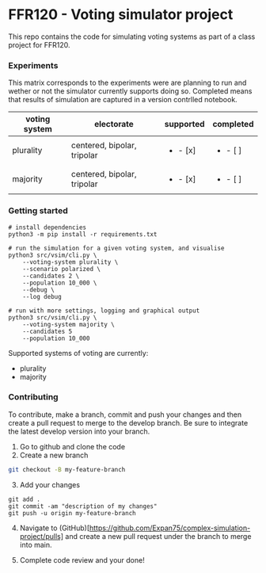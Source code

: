 # FFR120 - Voting simulator project

This repo contains the code for simulating voting systems as part of a class project for FFR120.

### Experiments

This matrix corresponds to the experiments were are planning to run and wether or not the simulator currently supports doing so. Completed means that results of simulation are captured in a version contrlled notebook.

| voting system | electorate                  | supported                | completed                |
| ------------- | --------------------------- | ------------------------ | ------------------------ |
| plurality     | centered, bipolar, tripolar | <ul><li>- [x] </li></ul> | <ul><li>- [ ] </li></ul> |
| majority      | centered, bipolar, tripolar | <ul><li>- [x] </li></ul> | <ul><li>- [ ] </li></ul> |

### Getting started

```
# install dependencies
python3 -m pip install -r requirements.txt

# run the simulation for a given voting system, and visualise
python3 src/vsim/cli.py \
    --voting-system plurality \
    --scenario polarized \
    --candidates 2 \
    --population 10_000 \
    --debug \
    --log debug

# run with more settings, logging and graphical output
python3 src/vsim/cli.py \
    --voting-system majority \
    --candidates 5
    --population 10_000
```

Supported systems of voting are currently:

- plurality
- majority

### Contributing

To contribute, make a branch, commit and push your changes and then create a pull request to merge to the develop branch. Be sure to integrate the latest develop version into your branch.

1. Go to github and clone the code
2. Create a new branch

```bash
git checkout -B my-feature-branch
```

3. Add your changes

```
git add .
git commit -am "description of my changes"
git push -u origin my-feature-branch
```

4. Navigate to (GitHub)[https://github.com/Expan75/complex-simulation-project/pulls] and create a new pull request under the branch to merge into main.

5. Complete code review and your done!
